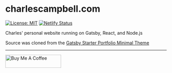 # charlescampbell.com

[![License: MIT](https://img.shields.io/badge/License-MIT-blue.svg)](https://opensource.org/licenses/MIT) [![Netlify Status](https://api.netlify.com/api/v1/badges/d8a0fcf3-316f-4fa9-af3a-20bb43cd9383/deploy-status)](https://app.netlify.com/sites/charlescampbell/deploys)

Charles' personal website running on Gatsby, React, and Node.js

Source was cloned from the [Gatsby Starter Portfolio Minimal Theme](https://gatsbystarterportfoliominimalt.gatsbyjs.io/) 


---

<a href="https://www.buymeacoffee.com/cc5tudio" target="_blank"><img src="https://cdn.buymeacoffee.com/buttons/default-orange.png" alt="Buy Me A Coffee" height="41" width="174"></a>
